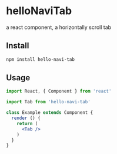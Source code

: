 # helloNaviTab
a react component, a horizontally scroll tab

## Install

```bash
npm install hello-navi-tab
```

## Usage

```jsx
import React, { Component } from 'react'

import Tab from 'hello-navi-tab'

class Example extends Component {
  render () {
    return (
      <Tab />
    )
  }
}
```